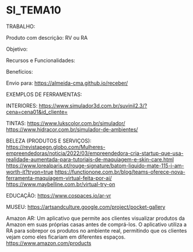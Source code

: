 # SI_TEMA10

TRABALHO:

Produto com descrição: RV ou RA

Objetivo:

Recursos e Funcionalidades:

Benefícios:

Envio para: https://almeida-cma.github.io/receber/

EXEMPLOS DE FERRAMENTAS:

INTERIORES:
https://www.simulador3d.com.br/suvinil2.3/?cena=cena01&id_cliente=

TINTAS:
https://www.lukscolor.com.br/simulador/
https://www.hidracor.com.br/simulador-de-ambientes/

BELEZA (PRODUTOS E SERVIÇOS):
https://revistapegn.globo.com/Mulheres-empreendedoras/noticia/2022/03/empreendedora-cria-startup-que-usa-realidade-aumentada-para-tutoriais-de-maquiagem-e-skin-care.html
https://www.lorealparis.pt/rouge-signature/batom-liquido-mate-115-i-am-worth-it?tryon=true
https://functionone.com.br/blog/teams-oferece-nova-ferramenta-maquiagem-virtual-feita-por-ai/
https://www.maybelline.com.br/virtual-try-on

EDUCAÇÃO: 
https://www.cospaces.io/ar-vr

MUSEU:
https://artsandculture.google.com/project/pocket-gallery

Amazon AR: Um aplicativo que permite aos clientes visualizar produtos da Amazon em suas próprias casas antes de comprá-los. O aplicativo utiliza a RA para sobrepor os produtos no ambiente real, permitindo que os clientes vejam como eles ficariam em diferentes espaços. https://www.amazon.com/products


